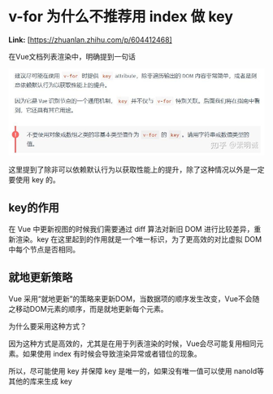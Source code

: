# v-for 为什么不推荐用 index 做 key



 **Link:** [https://zhuanlan.zhihu.com/p/604412468]



在Vue文档列表渲染中，明确提到一句话

![7587e7639680690776b021fc66f73da4](../image/7587e7639680690776b021fc66f73da4.jpg)

这里提到了除非可以依赖默认行为以获取性能上的提升，除了这种情况以外是一定要使用 key 的。

## key的作用  

在 Vue 中更新视图的时候我们需要通过 diff 算法对新旧 DOM 进行比较差异，重新渲染。key 在这里起到的作用就是一个唯一标识，为了更高效的对比虚拟 DOM 中每个节点是否相同。

## 就地更新策略  

Vue 采用“就地更新”的策略来更新DOM，当数据项的顺序发生改变，Vue不会随之移动DOM元素的顺序，而是就地更新每个元素。

为什么要采用这种方式？

因为这种方式是高效的，尤其是在用于列表渲染的时候，Vue会尽可能复用相同元素。如果使用 index 有时候会导致渲染异常或者错位的现象。

所以，尽可能使用 key 并保障 key 是唯一的，如果没有唯一值可以使用 nanoId等其他的库来生成 key

